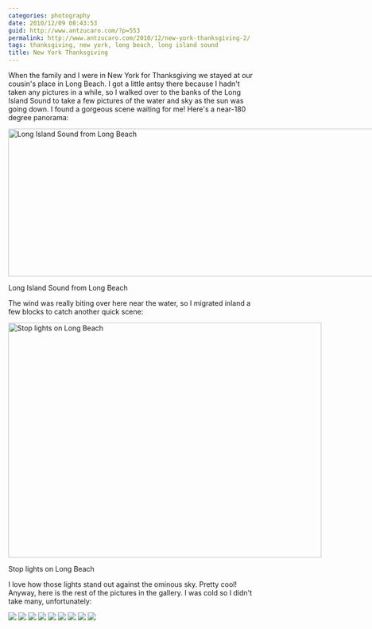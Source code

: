 ```yaml
---
categories: photography
date: 2010/12/09 08:43:53
guid: http://www.antzucaro.com/?p=553
permalink: http://www.antzucaro.com/2010/12/new-york-thanksgiving-2/
tags: thanksgiving, new york, long beach, long island sound
title: New York Thanksgiving
---
```

When the family and I were in New York for Thanksgiving we stayed at our cousin's place in Long Beach. I got a little antsy there because I hadn't taken any pictures in a while, so I walked over to the banks of the Long Island Sound to take a few pictures of the water and sky as the sun was going down. I found a gorgeous scene waiting for me! Here's a near-180 degree panorama:
<p style="text-align: center;"></p>


<div class="wp-caption aligncenter" style="width: 800px"><a href="http://media.antzucaro.com/galleries/20101126NewYork/long_beach_1_small.jpg"><img class=" " title="Long Island Sound from Long Beach" src="http://media.antzucaro.com/galleries/20101126NewYork/long_beach_1_small.jpg" alt="Long Island Sound from Long Beach" width="800" height="297" /></a><p class="wp-caption-text">Long Island Sound from Long Beach</p></div>

The wind was really biting over here near the water, so I migrated inland a few blocks to catch another quick scene:
<p style="text-align: center;"></p>


<div class="wp-caption aligncenter" style="width: 630px"><a href="http://media.antzucaro.com/galleries/20101126NewYork/NewYork_024.JPG"><img class=" " title="Stop lights on Long Beach" src="http://media.antzucaro.com/galleries/20101126NewYork/NewYork_024.JPG" alt="Stop lights on Long Beach" width="630" height="472" /></a><p class="wp-caption-text">Stop lights on Long Beach</p></div>

I love how those lights stand out against the ominous sky. Pretty cool! Anyway, here is the rest of the pictures in the gallery. I was cold so I didn't take many, unfortunately:

<div class="gallery">
    <a href="http://media.antzucaro.com/galleries/20101126NewYork/NewYork_002.JPG"><img src="http://media.antzucaro.com/galleries/20101126NewYork/thumb/NewYork_002.JPG"/></a>
    <a href="http://media.antzucaro.com/galleries/20101126NewYork/NewYork_011.JPG"><img src="http://media.antzucaro.com/galleries/20101126NewYork/thumb/NewYork_011.JPG"/></a>
    <a href="http://media.antzucaro.com/galleries/20101126NewYork/NewYork_012.JPG"><img src="http://media.antzucaro.com/galleries/20101126NewYork/thumb/NewYork_012.JPG"/></a>
    <a href="http://media.antzucaro.com/galleries/20101126NewYork/NewYork_020.JPG"><img src="http://media.antzucaro.com/galleries/20101126NewYork/thumb/NewYork_020.JPG"/></a>
    <a href="http://media.antzucaro.com/galleries/20101126NewYork/NewYork_021.JPG"><img src="http://media.antzucaro.com/galleries/20101126NewYork/thumb/NewYork_021.JPG"/></a>
    <a href="http://media.antzucaro.com/galleries/20101126NewYork/NewYork_023.JPG"><img src="http://media.antzucaro.com/galleries/20101126NewYork/thumb/NewYork_023.JPG"/></a>
    <a href="http://media.antzucaro.com/galleries/20101126NewYork/NewYork_024.JPG"><img src="http://media.antzucaro.com/galleries/20101126NewYork/thumb/NewYork_024.JPG"/></a>
    <a href="http://media.antzucaro.com/galleries/20101126NewYork/NewYork_026.JPG"><img src="http://media.antzucaro.com/galleries/20101126NewYork/thumb/NewYork_026.JPG"/></a>
    <a href="http://media.antzucaro.com/galleries/20101126NewYork/long_beach_1_small.jpg"><img src="http://media.antzucaro.com/galleries/20101126NewYork/thumb/long_beach_1_small.jpg"/></a>
</div>

